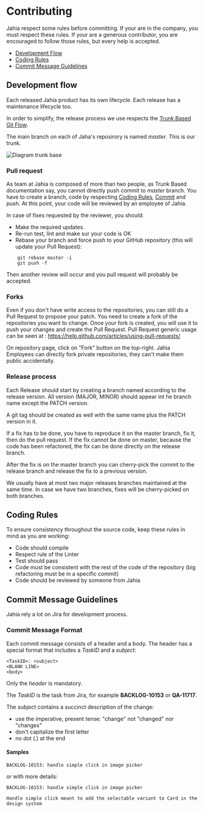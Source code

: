 # Contributing

Jahia respect some rules before committing. If your are in the company, you must respect these rules.
If your are a generous contributor, you are encouraged to follow those rules, but every help is accepted.


- [Development Flow](#development-flow)
- [Coding Rules](#rules)
- [Commit Message Guidelines](#commit)


## <a name="development-flow"></a> Development flow

Each released Jahia product has its own lifecycle. Each release has a maintenance lifecycle too.

In order to simplify, the release process we use respects the [Trunk Based Git Flow](https://trunkbaseddevelopment.com/).

The main branch on each of Jaha's reposirory is named *master*. This is our trunk.


![Diagram trunk base](https://trunkbaseddevelopment.com/trunk1.png)

### Pull request

As team at Jahia is composed of more than two people, as Trunk Based documentation say, you cannot directly push commit to *master* branch. You have to create a branch, code by respecting [Coding Rules](#rules), [Commit](#commit) and push. At this point, your code will be reviewed by an employee of Jahia.

In case of fixes requested by the reviewer, you should:

- Make the required updates.
- Re-run test, lint and make sur your code is OK
- Rebase your branch and force push to your GitHub repository (this will update your Pull Request):

```
    git rebase master -i
    git push -f
```

Then another review will occur and you pull request will probably be accepted.

### Forks

Even if you don't have write access to the repositories, you can still do a Pull Request to propose your patch. You need to create a fork of the repositories you want to change. Once your fork is created, you will use it to push your changes and create the Pull Request. Pull Request generic usage can be seen at : https://help.github.com/articles/using-pull-requests/

On repository page, click on "Fork" button on the top-right. Jahia Employees can directly fork private repositories, they can't make them public accidentally.

### Release process

Each Release should start by creating a branch named according to the release version. All version (MAJOR, MINOR) should appear int he branch name except the PATCH version.

A git tag should be created as well with the same name plus the PATCH version in it.

If a fix has to be done, you have to reproduce it on the master branch, fix it, then do the pull request. If the fix cannot be done on master, because the code has been refactored, the fix can be done directly on the release branch.

After the fix is on the master branch you can cherry-pick the commit to the release branch and release the fix to a previous version.

We usually have at most two major releases branches maintained at the same time. In case we have two branches, fixes will be cherry-picked on both branches. 

##  <a name="rules"></a> Coding Rules

To ensure consistency throughout the source code, keep these rules in mind as you are working:

- Code should compile
- Respect rule of the Linter
- Test should pass
- Code must be consistent with the rest of the code of the repository (big refactoring must be in a specific commit)
- Code should be reviewed by someone from Jahia

## <a name="commit"></a> Commit Message Guidelines

Jahia rely a lot on Jira for development process.

### Commit Message Format

Each commit message consists of a header and a body. The header has a special format that includes a *TaskID* and a *subject*:

```
<TaskID>: <subject>
<BLANK LINE>
<body>
```

Only the *header* is mandatory.

The *TaskID* is the task from Jira, for example **BACKLOG-10153** or **QA-11717**.

The *subject* contains a succinct description of the change:

- use the imperative, present tense: "change" not "changed" nor "changes"
- don't capitalize the first letter
- no dot (.) at the end


#### Samples

```
BACKLOG-10153: handle simple click in image picker
```

or with more details:

```
BACKLOG-10153: handle simple click in image picker

Handle simple click meant to add the selectable variant to Card in the design system
```

